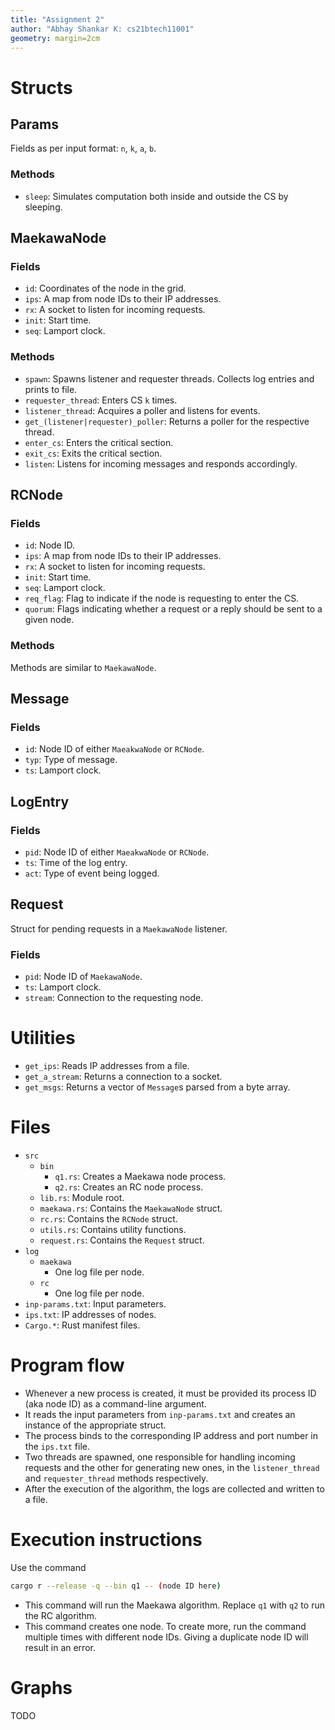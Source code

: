 ```yaml
---
title: "Assignment 2"
author: "Abhay Shankar K: cs21btech11001"
geometry: margin=2cm
---
```


# Structs

## Params

Fields as per input format: `n`, `k`, `a`, `b`. 

### Methods

- `sleep`: Simulates computation both inside and outside the CS by sleeping.

## MaekawaNode

### Fields

- `id`: Coordinates of the node in the grid.
- `ips`: A map from node IDs to their IP addresses.
- `rx`: A socket to listen for incoming requests.
- `init`: Start time.
- `seq`: Lamport clock.

### Methods

- `spawn`: Spawns listener and requester threads. Collects log entries and prints to file.
- `requester_thread`: Enters CS `k` times.
- `listener_thread`: Acquires a poller and listens for events.
- `get_(listener|requester)_poller`: Returns a poller for the respective thread.
- `enter_cs`: Enters the critical section.
- `exit_cs`: Exits the critical section.
- `listen`: Listens for incoming messages and responds accordingly. 

## RCNode

### Fields

- `id`: Node ID.
- `ips`: A map from node IDs to their IP addresses.
- `rx`: A socket to listen for incoming requests.
- `init`: Start time.
- `seq`: Lamport clock.
- `req_flag`: Flag to indicate if the node is requesting to enter the CS.
- `quorum`: Flags indicating whether a request or a reply should be sent to a given node. 

### Methods

Methods are similar to `MaekawaNode`.

## Message

### Fields

- `id`: Node ID of either `MaeakwaNode` or `RCNode`.
- `typ`: Type of message.
- `ts`: Lamport clock.

## LogEntry

### Fields

- `pid`: Node ID of either `MaeakwaNode` or `RCNode`.
- `ts`: Time of the log entry.
- `act`: Type of event being logged.

## Request

Struct for pending requests in a `MaekawaNode` listener.

### Fields

- `pid`: Node ID of `MaekawaNode`.
- `ts`: Lamport clock.
- `stream`: Connection to the requesting node.


# Utilities

- `get_ips`: Reads IP addresses from a file.
- `get_a_stream`: Returns a connection to a socket.
- `get_msgs`: Returns a vector of `Message`s parsed from a byte array.

# Files

- `src`
  - `bin`
    - `q1.rs`: Creates a Maekawa node process.
    - `q2.rs`: Creates an RC node process.
  - `lib.rs`: Module root.
  - `maekawa.rs`: Contains the `MaekawaNode` struct.
  - `rc.rs`: Contains the `RCNode` struct.
  - `utils.rs`: Contains utility functions.
  - `request.rs`: Contains the `Request` struct.
- `log`
  - `maekawa`
    - One log file per node.
  - `rc`
    - One log file per node.
- `inp-params.txt`: Input parameters.
- `ips.txt`: IP addresses of nodes.
- `Cargo.*`: Rust manifest files.

# Program flow

- Whenever a new process is created, it must be provided its process ID (aka node ID) as a command-line argument.
- It reads the input parameters from `inp-params.txt` and creates an instance of the appropriate struct.
- The process binds to the corresponding IP address and port number in the `ips.txt` file. 
- Two threads are spawned, one responsible for handling incoming requests and the other for generating new ones, in the `listener_thread` and `requester_thread` methods respectively.
- After the execution of the algorithm, the logs are collected and written to a file.

# Execution instructions

Use the command

```sh
cargo r --release -q --bin q1 -- (node ID here)
```

- This command will run the Maekawa algorithm. Replace `q1` with `q2` to run the RC algorithm.
- This command creates one node. To create more, run the command multiple times with different node IDs. Giving a duplicate node ID will result in an error.

# Graphs

TODO